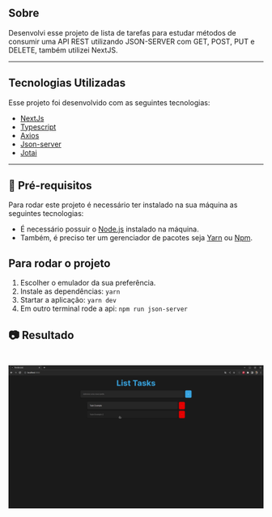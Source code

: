 ## Sobre

Desenvolvi esse projeto de lista de tarefas para estudar métodos de consumir uma API REST utilizando JSON-SERVER com GET, POST, PUT e DELETE, também utilizei NextJS.

---

## Tecnologias Utilizadas

Esse projeto foi desenvolvido com as seguintes tecnologias:

- [NextJs](https://nextjs.org/docs/getting-started/installation)
- [Typescript](https://www.typescriptlang.org/)
- [Axios](https://axios-http.com/ptbr/docs/intro)
- [Json-server](https://github.com/typicode/json-server)
- [Jotai](https://jotai.org/docs/introduction)

---

## 📝 Pré-requisitos

Para rodar este projeto é necessário ter instalado na sua máquina as seguintes tecnologias:

- É necessário possuir o [Node.js](https://nodejs.org/en/) instalado na máquina.
- Também, é preciso ter um gerenciador de pacotes seja [Yarn](https://yarnpkg.com/) ou [Npm](https://www.npmjs.com/).

## Para rodar o projeto

1. Escolher o emulador da sua preferência.
2. Instale as dependências: `yarn`
3. Startar a aplicação: `yarn dev`
4. Em outro terminal rode a api: `npm run json-server`

## 📷 Resultado

<h1 align="center">
    <img src="public/home.png">
</h1>
